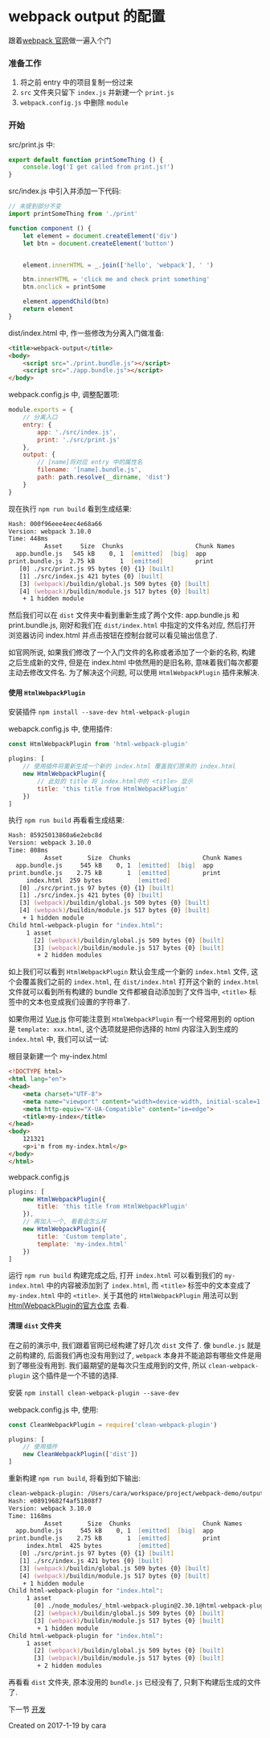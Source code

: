 # webpack output 的配置
跟着[webpack 官网](https://doc.webpack-china.org/guides/output-management/)做一遍入个门

### 准备工作

1. 将之前 entry 中的项目复制一份过来
2. `src` 文件夹只留下 `index.js` 并新建一个 `print.js`
3. `webpack.config.js` 中删除 `module`

### 开始

src/print.js 中:
```js
export default function printSomeThing () {
    console.log('I get called from print.js!')
}
```

src/index.js 中引入并添加一下代码:
```js
// 未提到部分不变
import printSomeThing from './print'

function component () {
    let element = document.createElement('div')
    let btn = document.createElement('button')


    element.innerHTML = _.join(['hello', 'webpack'], ' ')

    btn.innerHTML = 'click me and check print something'
    btn.onclick = printSome

    element.appendChild(btn)
    return element
}
```

dist/index.html 中, 作一些修改为分离入门做准备:
```html
<title>webpack-output</title>
<body>
    <script src="./print.bundle.js"></script>
    <script src="./app.bundle.js"></script>
</body>
```

webpack.config.js 中, 调整配置项: 
```js
module.exports = {
    // 分离入口
    entry: {
        app: './src/index.js',
        print: './src/print.js'
    },
    output: {
        // [name]将对应 entry 中的属性名
        filename: '[name].bundle.js',
        path: path.resolve(__dirname, 'dist')
    }
}
```

现在执行 `npm run build` 看到生成结果:
```zsh
Hash: 000f96eee4eec4e68a66
Version: webpack 3.10.0
Time: 448ms
          Asset     Size  Chunks                    Chunk Names
  app.bundle.js   545 kB    0, 1  [emitted]  [big]  app
print.bundle.js  2.75 kB       1  [emitted]         print
   [0] ./src/print.js 95 bytes {0} {1} [built]
   [1] ./src/index.js 421 bytes {0} [built]
   [3] (webpack)/buildin/global.js 509 bytes {0} [built]
   [4] (webpack)/buildin/module.js 517 bytes {0} [built]
    + 1 hidden module
```

然后我们可以在 `dist` 文件夹中看到重新生成了两个文件: app.bundle.js 和 print.bundle.js, 刚好和我们在 `dist/index.html` 中指定的文件名对应, 然后打开浏览器访问 index.html 并点击按钮在控制台就可以看见输出信息了.

如官网所说, 如果我们修改了一个入门文件的名称或者添加了一个新的名称, 构建之后生成新的文件, 但是在 index.html 中依然用的是旧名称, 意味着我们每次都要主动去修改文件名. 为了解决这个问题, 可以使用 `HtmlWebpackPlugin` 插件来解决.

#### 使用 `HtmlWebpackPlugin`

安装插件 `npm install --save-dev html-webpack-plugin`

webapck.config.js 中, 使用插件:
```js
const HtmlWebpackPlugin from 'html-webpack-plugin'

plugins: [
    // 使用插件将重新生成一个新的 index.html 覆盖我们原来的 index.html
    new HtmlWebpackPlugin({
        // 此处的 title 将 index.html中的 <title> 显示
        title: 'this title from HtmlWebpackPlugin'
    })
]
```

执行 `npm run build` 再看看生成结果:
```zsh
Hash: 85925013860a6e2ebc8d
Version: webpack 3.10.0
Time: 808ms
          Asset       Size  Chunks                    Chunk Names
  app.bundle.js     545 kB    0, 1  [emitted]  [big]  app
print.bundle.js    2.75 kB       1  [emitted]         print
     index.html  259 bytes          [emitted]
   [0] ./src/print.js 97 bytes {0} {1} [built]
   [1] ./src/index.js 421 bytes {0} [built]
   [3] (webpack)/buildin/global.js 509 bytes {0} [built]
   [4] (webpack)/buildin/module.js 517 bytes {0} [built]
    + 1 hidden module
Child html-webpack-plugin for "index.html":
     1 asset
       [2] (webpack)/buildin/global.js 509 bytes {0} [built]
       [3] (webpack)/buildin/module.js 517 bytes {0} [built]
        + 2 hidden modules
```

如上我们可以看到 `HtmlWebpackPlugin` 默认会生成一个新的 `index.html` 文件, 这个会覆盖我们之前的 `index.html`, 在 `dist/index.html` 打开这个新的 `index.html` 文件就可以看到所有构建的 bundle 文件都被自动添加到了文件当中, `<title>` 标签中的文本也变成我们设置的字符串了.

如果你用过 [Vue.js](https://cn.vuejs.org/) 你可能注意到 `HtmlWebpackPlugin` 有一个经常用到的 option 是 `template: xxx.html`, 这个选项就是把你选择的 html 内容注入到生成的 `index.html` 中, 我们可以试一试:

根目录新建一个 my-index.html

```html
<!DOCTYPE html>
<html lang="en">
<head>
    <meta charset="UTF-8">
    <meta name="viewport" content="width=device-width, initial-scale=1.0">
    <meta http-equiv="X-UA-Compatible" content="ie=edge">
    <title>my-index</title>
</head>
<body>
    121321
    <p>i'm from my-index.html</p>
</body>
</html>
```

webpack.config.js
```js
plugins: [
    new HtmlWebpackPlugin({
        title: 'this title from HtmlWebpackPlugin'
    }),
    // 再加入一个, 看看会怎么样
    new HtmlWebpackPlugin({
        title: 'Custom template',
        template: 'my-index.html'
    })
]
```
运行 `npm run build` 构建完成之后, 打开 `index.html` 可以看到我们的 `my-index.html` 中的内容被添加到了 `index.html`, 而 `<title>` 标签中的文本变成了 `my-index.html` 中的 `<title>`. 关于其他的 `HtmlWebpackPlugin` 用法可以到 [HtmlWebpackPlugin的官方仓库](https://github.com/jantimon/html-webpack-plugin) 去看.

#### 清理 `dist` 文件夹
在之前的演示中, 我们跟着官网已经构建了好几次 `dist` 文件了. 像 `bundle.js` 就是之前构建的, 后面我们再也没有用到过了, `webpack` 本身并不能追踪有哪些文件是用到了哪些没有用到. 我们最期望的是每次只生成用到的文件, 所以 `clean-webpack-plugin` 这个插件是一个不错的选择.

安装 `npm install clean-webpack-plugin --save-dev`

webpack.config.js 中, 使用:
```js
const CleanWebpackPlugin = require('clean-webpack-plugin')

plugins: [
    // 使用插件
    new CleanWebpackPlugin(['dist'])
]
```

重新构建 `npm run build`, 将看到如下输出:
```zsh
clean-webpack-plugin: /Users/cara/workspace/project/webpack-demo/output/dist has been removed.
Hash: e08919682f4af51808f7
Version: webpack 3.10.0
Time: 1168ms
          Asset       Size  Chunks                    Chunk Names
  app.bundle.js     545 kB    0, 1  [emitted]  [big]  app
print.bundle.js    2.75 kB       1  [emitted]         print
     index.html  425 bytes          [emitted]
   [0] ./src/print.js 97 bytes {0} {1} [built]
   [1] ./src/index.js 421 bytes {0} [built]
   [3] (webpack)/buildin/global.js 509 bytes {0} [built]
   [4] (webpack)/buildin/module.js 517 bytes {0} [built]
    + 1 hidden module
Child html-webpack-plugin for "index.html":
     1 asset
       [0] ./node_modules/_html-webpack-plugin@2.30.1@html-webpack-plugin/lib/loader.js!./my-index.html 686 bytes {0} [built]
       [2] (webpack)/buildin/global.js 509 bytes {0} [built]
       [3] (webpack)/buildin/module.js 517 bytes {0} [built]
        + 1 hidden module
Child html-webpack-plugin for "index.html":
     1 asset
       [2] (webpack)/buildin/global.js 509 bytes {0} [built]
       [3] (webpack)/buildin/module.js 517 bytes {0} [built]
        + 2 hidden modules
```
再看看 `dist` 文件夹, 原本没用的 `bundle.js` 已经没有了, 只剩下构建后生成的文件了.

下一节 [开发](https://github.com/Caraws/webpack-demo/tree/master/development)

Created on 2017-1-19 by cara